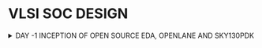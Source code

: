 # VLSI SOC DESIGN 

   <details>
 <summary> DAY -1 INCEPTION OF OPEN SOURCE EDA, OPENLANE AND SKY130PDK</summary>

<details>
<summary>1.INTRODUCTION OF CHIPS AND RISCV ARCHITECTURE</summary>
   
   ## CHIP NAME: `QFN - 48`
   
![Screenshot (14)](https://github.com/user-attachments/assets/9e4a187f-ad04-4e36-820a-37372000c6a3)

- Each side of this has 12 pins.
- chip is connected to each pins.

  ![Screenshot (15)](https://github.com/user-attachments/assets/eb160ae7-5324-4d1a-8662-423b7dc3e66f)
   
 important components of this chips are  PADS, core, dies.
  - <ins>CORE</ins> is area where all the digital logic chips are embedded.
  - <ins>PADS</ins> is used to send the signals inside the chip and vise versa.
  - <ins>DIE</ins> is used entire size of the chip where all pins  are embedded.


![Screenshot (18)](https://github.com/user-attachments/assets/bc17abfb-f80c-47c7-92dc-8ff4c6c86f3d)


- A typical chip contains of SoC(RISC-V) , SRAM, ADC, DAC, PLL, GPIO, SPI.
- SRAM, PLL, ADC, DAC  are called ` FOUNDRY IP'S `(factory where all the chips are manufactured).
- FOUNDRY IP's has some files which will help us to communicate the parts present  in the chip (Foundry IP parts).
- MACROS's are digital logic components contains of  RISCV (Soc), SPI, GPIO  Bank.
- IP's (Intellilectual Property )is an intelligent technique to built the building blocks.

</details>

<details>
<summary>2.INTRODUCTION TO RISC-V ARCHITECTURE</summary>

![Screenshot (19)](https://github.com/user-attachments/assets/b1930879-780a-4052-a572-5fe76917728b)

- RISC V is Instruction set architecture (eg.C-program has to be typed on the hardware which has a particular layout )
- The C-program is compiled on the assembly launguage program.
- The assembly launguage program later on converted to machine launguage (eg 0101110)  Hexadecimal--> binary.
- The interface that present between the RISCV  and layout is HDL( Hardware Description Launguage).

</details>


## 3. SOFTWARE APPLICATION TO HARDWARE IMPLEMENTATION

Interaction between the software apps and HardWare happens by the help of System software .

![Screenshot (19)](https://github.com/user-attachments/assets/abacd6ff-7437-495c-9bfd-2aad14de8ea6)

### components of system software

 #### OS -> COMPILER -> ASSEMBLER
 1. <mark>OS</mark> - Operating System
   -Handles i/o operations
   - Allocate Memory
   - Low level system functions

 2. <mark>COMPILER</mark>
    -converts c,c++ VB, Java, to instructions depends on what kind of hardware it is (eg..exe file).

 3. <mark>.ASSEMBLER</mark>
   - converts instrction set  into machine launguage (eg 101011)

 ![Screenshot (22)](https://github.com/user-attachments/assets/4230546d-cf87-4026-a798-da9f708b70ae)


 - The instructions set from the compiler act as a interface from C launguage to the HardWare machine launguage .
 - HardWare only understands 0 and 1.
 - output of the assembler is binary.
 - first the instruction set specification will be converted to binary by assembler then the RTL of the H/W  will add the specs from instructions set in the  form of binary.
 - Then it is synthesized by netlist from RTL  and then implemented by H/W.


 ---------------------------------------------------------------------------------------------------------------------

## 4.SOC DESIGN AND OPENLANE

### INTRODUCTION TO ALL COMPONENTS OF OPENSOURCE DIGITAL ASIC DESIGN

![Screenshot (102)](https://github.com/user-attachments/assets/89fb4085-3508-496b-8300-744588779981)

- <mark>ASIC</mark> is the combination of RTL designs, EDA tools , PDK datas.
- <mark>PDK</mark> (Process Design Kit)  is the interface between fabrication and designers.
- it is the collection of file used to model a fabrication process for the EDA tools used to design and IC.
           (eg 1. process design rules : DRC, LVS
               2. Device models.
               3. Digital standared cell libraries.
               4. i/o libraries. 
- OSU (Operating System Unit) team reported 327 MHz - post layout clock frequency for a single cycle RV32i CPU.
- A pipelined version can achieve > 1 GHz clock 130nm fast.

------------------------------------------------------------------------------------------------------------------
## 5. SIMPLIFIED RTL TO GDS FLOW

![Screenshot (28)](https://github.com/user-attachments/assets/455d0c0f-c1d1-4d68-b934-6648a216dbcd)


1. ### SYNTHESIS
    - converts RTL to a circuit out of components from the standard cell library.
    - standard cell have a regular layout , each has different views/models.
          ->Electrical : HDL, SPICE.
          -> Layout.
2. ### FLOOR PLANNING DN POWER PLANNING
    - <mark>chip floor planning</mark> : partition the chip in between different system building blocks & place the i/o pads.
    - <mark>macro floor planning</mark> : it focuses on dimensions pin locations , row definitions.
    - <mark> power planning</mark> power unit is constructed typically . it ensures power is gone to all the parts. eg.power pads (vdd, vss),power straps ,power
      rings.
      
3. ### PLACEMENT
     - place the cells on the floor plan rows, aligned with the sites.
     - usually done in two steps : global & detailed.
        1.<mark>global placement</mark> tends to find optimal position to place cells, but the cells may overlap.
        2.<mark>detailed placement</mark> inthis position from the golbal placements is slightyly altered.

4. ### CTS (Clock Tree Synthesis)
     - creates a clock distribution network with minimum skew(zero is hard to achieve)
     - it is always good in shape.
     - it is usually in tree shape.       
5. ### ROUTING
     - implement the interconnect using the available metal layers.
     - to each metal layer the PDK finds thickness pitch.
     - metal tracks form a routing grid.
     - routing grid is huge.
     - divide and conquer.
   there are two types <mark>Global and detailed routing</mark>
       1. <mark>global routing</mark> :generates routing guides.
       2. <mark>detailed routing</mark> :uses the routing guide to implement the actual wiring.
          
6. ### SIGN-OFF
    - <Mark>Physical verification</mark> 
         - DRC (Design Rule Check).
         - LVS (Layout Vs Schematic).
    - <mark>timing verification</mark>
          - STA (Static Timing Analysis).
      
 ---------------------------------------------------------------------------------

 ## 6. INTRODUCTION TO OPENLANE AND ASIC DESIGN FLOW
  
   - <mark>OPENLANE</mark> started as an opensource flow for a true open source tape out expriment.
   - <mark>strive</mark> is a family of open everything SoC's (eg openPDK, open EDA, open RTL).
   - its main goal is to produce a clean GDS Iwith no human intervention (no-human-in-the-loop).clean means no DRC , LVS violations,no timing violations.
   - Tuned for SKYWATER 130nm open pdk.


 ### DETAILED ASIC DESIGN FLOW

 ![Screenshot (36)](https://github.com/user-attachments/assets/bcebd51f-9483-451d-8248-02b8eb5b585c)


- The flow starts with RTL synthesis and ends with GDS II  format.but to function it needs PDK.
- the RTL is fed to yosys with design constrains.
- the RTL translates into logic circuit using generic components.
- the circuit can be optimised and mapped into cells from this and thers library using ABC  .
- The design exploration utility is also used for registration testing.

after the testing follows the fabrication.
   -DFT used for
   1.scan insertion
   2.ATPG(Automatic Test Pattern Generation).
   3.test patterns compaction.
   4.fault coverage
   5.fault simulation
   
- After this PnR (place and routing) will come also called as automated pnr.
- this followed by synthesis ,this step is also called as LEC(Logic Equivalence Checking).
- everytime the netlist is modified ,verification will be performed.
-  post placement optimisation and CTS modifies the netlist
       

--------------------------------------------------------------------------------------------------------------------

## 7. INTRODUCTION TO OPEN TOOLS EDA TOOLS
  
  TOOL USED : <MARK>OPENLANE</OPENLANE>

  - ### 1.COMMON LINUX COMMANDS USED
      1.  ``cd`` --> change the directory (level up or level down).
      2. `` ls -ltr ``--> list the files present in the folder in chronological order
      3. ``ls --help`` --. to list all the switches and commands(infomatter)

  
![Screenshot (74)](https://github.com/user-attachments/assets/ece6ee34-bc8c-4a18-9262-80754c8fa97b)

- ``OPEN -PDK`` -->> They are compatable used for working with commercial purpose (not to work with EDA's).
- ``lib-ref`` --> contains all the process specific files.
- ``lib -tech`` --> contains all the files specific to tools.
- ``tech-lef`` --> contains all lab information files.

![Screenshot (77)](https://github.com/user-attachments/assets/7b190523-9eb0-495f-bd0e-c4926e0de72d)

- in this library file all the synthesis report will be available
- ``tt``- temperature, ``v`` - voltage.

----------------------------------------------------------------------------------------------------------------------

## 8. DESIGN PREPARATION STEPS

- In this path `` cd /desktop/work/tools/openlane_working_dir/openlane  `` type  ``docker`` to initiate the openlane working file.
- in this design setup state is performed.
- after this type ``./flow.tcl -interactive`` to open OPENLANE.
-  to download the package for further steps type``package require openlane 0.9`` todownload all the packages

  
![Screenshot (78)](https://github.com/user-attachments/assets/8001542b-6f5e-4cf2-b504-be6a3ce373e6)

![Screenshot (83)](https://github.com/user-attachments/assets/4f8b3fc8-c7b7-4309-aa97-b262f9084d9c)


- ``merge lef.py`` is used to merge all the LEF technology file into one folder.
- here the mergedd -LEF will be seen.

  ![Screenshot (86)](https://github.com/user-attachments/assets/29d9605f-85ce-4ea7-901a-ff391f2b0d58)
  

  ![Screenshot (87)](https://github.com/user-attachments/assets/782a7599-c68a-40d1-bf99-f3147de47cdb)

  
  ![Screenshot (88)](https://github.com/user-attachments/assets/96b93215-95bc-47f9-bf52-b195bbe8a77f)

  

---------------------------------------------------------------------------------------------------------------------

## 9. REVIEW OF FILES AFTER DESIGN PREPARATION AND SYNTHESIS
- after the design preparation , the new run files will be added in the ``picorv32a``.

  ![Screenshot (80)](https://github.com/user-attachments/assets/1ba66d6f-601c-4806-a06d-1dde9baddf2c)
  

- after running , the timing stamp of the processed design files will be stored in the ``tmp`` file.

  ![Screenshot (84)](https://github.com/user-attachments/assets/d5215b61-ee39-45c9-be65-a5eb6eb1bc6c)

- in the below picture all the results , synthesis, report files will be seen inside the stamp file.

![Screenshot (89)](https://github.com/user-attachments/assets/ce585e03-c248-4a19-a1db-d122ecbf5c81)

- In the stamp file ``cofig.tcl`` , all the libraries will be shown.
     - command ``less config .tcl ``.

  ![Screenshot (91)](https://github.com/user-attachments/assets/64a4e0d3-3e97-407d-8b90-928b6778631d)


  ![Screenshot (90)](https://github.com/user-attachments/assets/3b59ecf6-d53c-41d7-812c-edf59df4b5fa)


  - the command files will also be shown in ``less cmds.log``.
 
    ![Screenshot (92)](https://github.com/user-attachments/assets/c26c51c4-6dd6-4193-8a9f-8286cda9bf3f)

 - in the main window the synthesis file will be downloaded ``run_synthesis``.

   
   ![Screenshot (93)](https://github.com/user-attachments/assets/2175472c-08f7-42ac-994d-3c8a3d85788c)

--------------------------------------------------------------------------------------------------------------------

## 10. SYNTHESIS STEPS

- for eg: d flip flop we are calculating the clock percentage.
- d flip flop : 1613.
- total number of cells : 14876.
- the clock percentage = 10.98 %.

![Screenshot (94)](https://github.com/user-attachments/assets/3991fa84-378b-4f3a-a62e-6fb658ed192d)

- to check the results go to time stamp 

![Screenshot (95)](https://github.com/user-attachments/assets/ecc34fe8-08f3-4bd5-a7f5-8630a79ea6c6)


![Screenshot (96)](https://github.com/user-attachments/assets/625f6d70-c4ff-4842-bd78-b838ab3e64c0)

- to check the reports ``less 1_yosys_4.stat.rpt``.
  
![Screenshot (98)](https://github.com/user-attachments/assets/aef1f978-4c52-41e6-9d07-4076dc24ba42)

- to check the report of the timing. ``less 2_openstat.rpt``

![Screenshot (99)](https://github.com/user-attachments/assets/318a6b64-9959-4e2e-89c7-de47c3656195)

![Screenshot (100)](https://github.com/user-attachments/assets/b877087f-94e9-4976-9fab-d859ce64b9eb)

</details>



  




    

